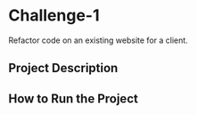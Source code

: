 # Challenge-1
Refactor code on an existing website for a client.
## Project Description
## How to Run the Project
